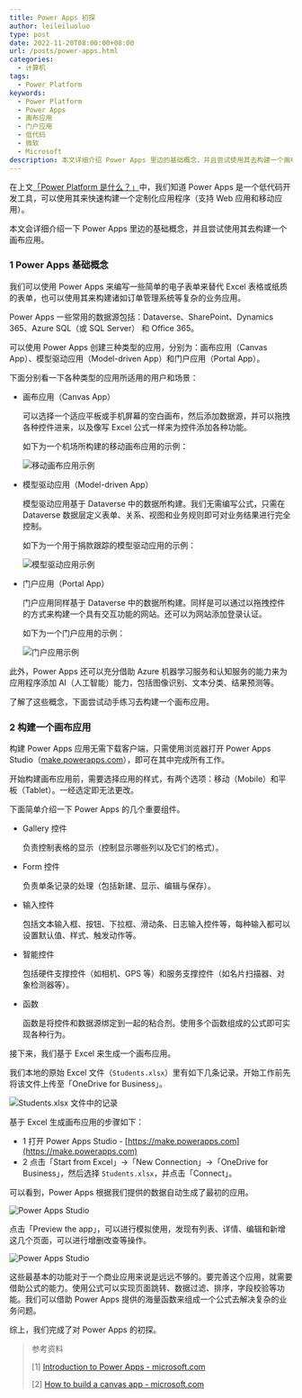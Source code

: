 ```yaml
---
title: Power Apps 初探
author: leileiluoluo
type: post
date: 2022-11-20T08:00:00+08:00
url: /posts/power-apps.html
categories:
  - 计算机
tags:
  - Power Platform
keywords:
  - Power Platform
  - Power Apps
  - 画布应用
  - 门户应用
  - 低代码
  - 微软
  - Microsoft
description: 本文详细介绍 Power Apps 里边的基础概念，并且尝试使用其去构建一个画布应用。
---
```


在上文[「Power Platform 是什么？」](https://leileiluoluo.github.io/posts/what-is-power-platform.html)中，我们知道 Power Apps 是一个低代码开发工具，可以使用其来快速构建一个定制化应用程序（支持 Web 应用和移动应用）。

本文会详细介绍一下 Power Apps 里边的基础概念，并且尝试使用其去构建一个画布应用。

### 1 Power Apps 基础概念

我们可以使用 Power Apps 来编写一些简单的电子表单来替代 Excel 表格或纸质的表单，也可以使用其来构建诸如订单管理系统等复杂的业务应用。

Power Apps 一些常用的数据源包括：Dataverse、SharePoint、Dynamics 365、Azure SQL（或 SQL Server） 和 Office 365。

可以使用 Power Apps 创建三种类型的应用，分别为：画布应用（Canvas App）、模型驱动应用（Model-driven App）和门户应用（Portal App）。

下面分别看一下各种类型的应用所适用的用户和场景：

- 画布应用（Canvas App）

  可以选择一个适应平板或手机屏幕的空白画布，然后添加数据源，并可以拖拽各种控件进来，以及像写 Excel 公式一样来为控件添加各种功能。

  如下为一个机场所构建的移动画布应用的示例：

  ![移动画布应用示例](https://leileiluoluo.github.io/static/images/uploads/2022/11/mobile-canvas-apps.png#center)

- 模型驱动应用（Model-driven App）

  模型驱动应用基于 Dataverse 中的数据所构建。我们无需编写公式，只需在 Dataverse 数据层定义表单、关系、视图和业务规则即可对业务结果进行完全控制。

  如下为一个用于捐款跟踪的模型驱动应用的示例：

  ![模型驱动应用示例](https://leileiluoluo.github.io/static/images/uploads/2022/11/fundraiser.png#center)

- 门户应用（Portal App）

  门户应用同样基于 Dataverse 中的数据所构建。同样是可以通过以拖拽控件的方式来构建一个具有交互功能的网站。还可以为网站添加登录认证。

  如下为一个门户应用的示例：

  ![门户应用示例](https://leileiluoluo.github.io/static/images/uploads/2022/11/portal.png#center)

此外，Power Apps 还可以充分借助 Azure 机器学习服务和认知服务的能力来为应用程序添加 AI（人工智能）能力，包括图像识别、文本分类、结果预测等。

了解了这些概念，下面尝试动手练习去构建一个画布应用。

### 2 构建一个画布应用

构建 Power Apps 应用无需下载客户端，只需使用浏览器打开 Power Apps Studio（[make.powerapps.com](https://make.powerapps.com)），即可在其中完成所有工作。

开始构建画布应用前，需要选择应用的样式，有两个选项：移动（Mobile）和平板（Tablet）。一经选定即无法更改。

下面简单介绍一下 Power Apps 的几个重要组件。

- Gallery 控件

  负责控制表格的显示（控制显示哪些列以及它们的格式）。

- Form 控件

  负责单条记录的处理（包括新建、显示、编辑与保存）。

- 输入控件

  包括文本输入框、按钮、下拉框、滑动条、日志输入控件等，每种输入都可以设置默认值、样式、触发动作等。

- 智能控件

  包括硬件支撑控件（如相机、GPS 等）和服务支撑控件（如名片扫描器、对象检测器等）。

- 函数

  函数是将控件和数据源绑定到一起的粘合剂。使用多个函数组成的公式即可实现各种行为。

接下来，我们基于 Excel 来生成一个画布应用。

我们本地的原始 Excel 文件（`Students.xlsx`）里有如下几条记录。开始工作前先将该文件上传至「OneDrive for Business」。

![Students.xlsx 文件中的记录](https://leileiluoluo.github.io/static/images/uploads/2022/11/student-excel.png#center)

基于 Excel 生成画布应用的步骤如下：

- 1 打开 Power Apps Studio - [https://make.powerapps.com](https://make.powerapps.com)
- 2 点击「Start from Excel」->「New Connection」->「OneDrive for Business」，然后选择 `Students.xlsx`，并点击「Connect」。

可以看到，Power Apps 根据我们提供的数据自动生成了最初的应用。

![Power Apps Studio](https://leileiluoluo.github.io/static/images/uploads/2022/11/power-apps-studio.png#center)

点击「Preview the app」，可以进行模拟使用，发现有列表、详情、编辑和新增这几个页面，可以进行增删改查等操作。

![Power Apps Studio](https://leileiluoluo.github.io/static/images/uploads/2022/11/students-app.png#center)

这些最基本的功能对于一个商业应用来说是远远不够的。要完善这个应用，就需要借助公式的能力。使用公式可以实现页面跳转、数据过滤、排序，字段校验等功能。我们可以借助 Power Apps 提供的海量函数来组成一个公式去解决复杂的业务问题。

综上，我们完成了对 Power Apps 的初探。

> 参考资料
>
> [1] [Introduction to Power Apps - microsoft.com](https://learn.microsoft.com/en-us/training/modules/introduction-power-apps/)
>
> [2] [How to build a canvas app - microsoft.com](https://learn.microsoft.com/en-us/training/modules/build-app-solution/)
